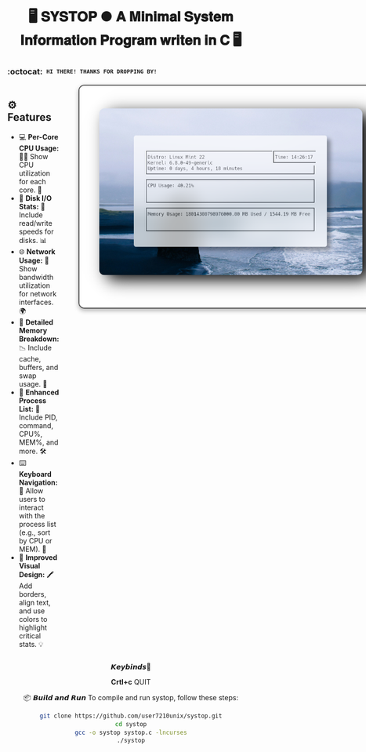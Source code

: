<div align="center">
  <h1>🖥️ <strong>𝐒𝐘𝐒𝐓𝐎𝐏 ● 𝐀 𝐌𝐢𝐧𝐢𝐦𝐚𝐥 𝐒𝐲𝐬𝐭𝐞𝐦 𝐈𝐧𝐟𝐨𝐫𝐦𝐚𝐭𝐢𝐨𝐧 𝐏𝐫𝐨𝐠𝐫𝐚𝐦 𝐰𝐫𝐢𝐭𝐞𝐧 𝐢𝐧 𝐂</strong> 🖥️</h1>
</div>

### :octocat: ‎ <sup><sub><samp>HI THERE! THANKS FOR DROPPING BY!</samp></sub></sup>

<div style="display: flex; align-items: flex-start;">
  <!-- Features Text on the Left -->
  <div style="flex: 1; padding-right: 20px;">
    <h2>⚙️ Features</h2>
    <ul>
      <li>💻 <strong>Per-Core CPU Usage:</strong> 🧑‍💻 Show CPU utilization for each core. 🧠</li>
      <li>💾 <strong>Disk I/O Stats:</strong> 🚀 Include read/write speeds for disks. 📊</li>
      <li>🌐 <strong>Network Usage:</strong> 📶 Show bandwidth utilization for network interfaces. 🌍</li>
      <li>🧮 <strong>Detailed Memory Breakdown:</strong> 📉 Include cache, buffers, and swap usage. 🧠</li>
      <li>🔎 <strong>Enhanced Process List:</strong> 📝 Include PID, command, CPU%, MEM%, and more. 🛠️</li>
      <li>⌨️ <strong>Keyboard Navigation:</strong> 🔀 Allow users to interact with the process list (e.g., sort by CPU or MEM). 🔄</li>
      <li>🎨 <strong>Improved Visual Design:</strong> 🖍️ Add borders, align text, and use colors to highlight critical stats. 💡</li>
    </ul>
  </div>

  <!-- Image on the Right -->
  <div style="flex-shrink: 0; padding-left: 20px;">
    <img src="showcase/top.png" alt="Preview" width="650" style="border: 2px solid #555; border-radius: 12px; box-shadow: 0 4px 10px rgba(0, 0, 0, 0.3);">
  </div>
</div>


<div align="center">


𝙆𝙚𝙮𝙗𝙞𝙣𝙙𝙨🔑

**Crtl+c** QUIT


📦 𝘽𝙪𝙞𝙡𝙙 𝙖𝙣𝙙 𝙍𝙪𝙣
To compile and run systop, follow these steps:


```bash
git clone https://github.com/user7210unix/systop.git
cd systop
gcc -o systop systop.c -lncurses
./systop
